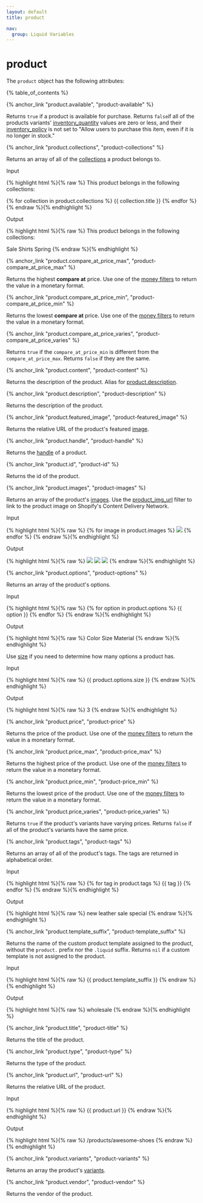 ```yaml
---
layout: default
title: product

nav:
  group: Liquid Variables
---
```


# product

The  <code>product</code> object has the following attributes:

<a id="topofpage"></a>
{% table_of_contents %}



{% anchor_link "product.available", "product-available" %}

<p>Returns <code>true</code> if a product is available for purchase. Returns <code>false</code>if all of the products variants' <a href="/themes/liquid-documentation/objects/variant/#variant.inventory_quantity">inventory_quantity</a> values are zero or less, and their <a href="/themes/liquid-documentation/objects/variant/#variant.inventory_policy">inventory_policy</a> is not set to "Allow users to purchase this item, even if it is no longer in stock."</p>








{% anchor_link "product.collections", "product-collections" %}

<p>Returns an array of all of the <a href="/themes/liquid-documentation/objects/collection/">collections</a> a product belongs to.</p>

<p class="input">Input</p>
<div>
{% highlight html %}{% raw %}
This product belongs in the following collections:

{% for collection in product.collections %}
	{{ collection.title }}
{% endfor %}
{% endraw %}{% endhighlight %}
</div>

<p class="output">Output</p>
<div>
{% highlight html %}{% raw %}
This product belongs in the following collections:

Sale
Shirts
Spring
{% endraw %}{% endhighlight %}
</div>











{% anchor_link "product.compare_at_price_max", "product-compare_at_price_max" %}

<p>Returns the highest <strong>compare at</strong> price. Use one of the <a href="/themes/liquid-documentation/filters/money-filters/">money filters</a> to return the value in a monetary format.</p>










{% anchor_link "product.compare_at_price_min", "product-compare_at_price_min" %}

<p>Returns the lowest <strong>compare at</strong> price. Use one of the <a href="/themes/liquid-documentation/filters/money-filters/">money filters</a> to return the value in a monetary format.</p>











{% anchor_link "product.compare_at_price_varies", "product-compare_at_price_varies" %}

<p>Returns <code>true</code> if the <code>compare_at_price_min</code> is different from the <code>compare_at_price_max</code>. Returns <code>false</code> if they are the same.</p>













{% anchor_link "product.content", "product-content" %}

<p>Returns the description of the product. Alias for <a href="#product.description">product.description</a>.</p>








{% anchor_link "product.description", "product-description" %}

<p>Returns the description of the product.</p>









{% anchor_link "product.featured_image", "product-featured_image" %}

<p>Returns the relative URL of the product's featured <a href="/themes/liquid-documentation/objects/image/">image</a>.</p>











{% anchor_link "product.handle", "product-handle" %}

Returns the <a href="/themes/liquid-documentation/basics/handle/">handle</a> of a product. 










{% anchor_link "product.id", "product-id" %}

<p>Returns the id of the product.</p>









{% anchor_link "product.images", "product-images" %}

Returns an array of the product's <a href="/themes/liquid-documentation/objects/image/">images</a>. Use the <a href="/themes/liquid-documentation/filters/url-filters/#product_img_url">product_img_url</a> filter to link to the product image on Shopify's Content Delivery Network. 

<p class="input">Input</p>
<div>
{% highlight html %}{% raw %}
{% for image in product.images %}
	<img src="{{ image.src | product_img_url: 'medium' }}">
{% endfor %}
{% endraw %}{% endhighlight %}
</div>

<p class="output">Output</p>
<div>
{% highlight html %}{% raw %}
<img src="//cdn.shopify.com/s/files/1/0087/0462/products/shirt14_medium.jpeg?v=1309278311" />
<img src="http://cdn.shopify.com/s/files/1/0087/0462/products/nice_shirt_medium.jpeg?v=1331480777">
<img src="http://cdn.shopify.com/s/files/1/0087/0462/products/aloha_shirt_medium.jpeg?v=1331481001">
{% endraw %}{% endhighlight %}
</div>











{% anchor_link "product.options", "product-options" %}

<p>Returns an array of the product's options.</p>

<p class="input">Input</p>
<div>
{% highlight html %}{% raw %}
{% for option in product.options %}
	{{ option }} 
{% endfor %}
{% endraw %}{% endhighlight %}
</div>

<p class="output">Output</p>
<div>
{% highlight html %}{% raw %}
Color Size Material
{% endraw %}{% endhighlight %}
</div>

Use <a href="/themes/liquid-documentation/filters/array-filters/#size">size</a> if you need to determine how many options a product has.

<p class="input">Input</p>
<div>
{% highlight html %}{% raw %}
{{ product.options.size }}
{% endraw %}{% endhighlight %}
</div>

<p class="output">Output</p>
<div>
{% highlight html %}{% raw %}
3
{% endraw %}{% endhighlight %}
</div>










{% anchor_link "product.price", "product-price" %}

<p>Returns the price of the product. Use one of the <a href="/themes/liquid-documentation/filters/money-filters/">money filters</a> to return the value in a monetary format.</p>








{% anchor_link "product.price_max", "product-price_max" %}

<p>Returns the highest price of the product. Use one of the <a href="/themes/liquid-documentation/filters/money-filters/">money filters</a> to return the value in a monetary format.</p>









{% anchor_link "product.price_min", "product-price_min" %}

<p>Returns the lowest price of the product. Use one of the <a href="/themes/liquid-documentation/filters/money-filters/">money filters</a> to return the value in a monetary format.</p>









{% anchor_link "product.price_varies", "product-price_varies" %}

<p>Returns <code>true</code> if the product's variants have varying prices. Returns <code>false</code> if all of the product's variants have the same price.</p>








{% anchor_link "product.tags", "product-tags" %}

<p>Returns an array of all of the product's tags. The tags are returned in alphabetical order.</p>

<p class="input">Input</p>
<div>
{% highlight html %}{% raw %}
{% for tag in product.tags %}
    {{ tag }}
{% endfor %}
{% endraw %}{% endhighlight %}
</div>

<p class="output">Output</p>
<div>
{% highlight html %}{% raw %}
new
leather
sale
special
{% endraw %}{% endhighlight %}
</div>









{% anchor_link "product.template_suffix", "product-template_suffix" %}

Returns the name of the custom product template assigned to the product, without the <code>product.</code> prefix nor the <code>.liquid</code> suffix. Returns <code>nil</code> if a custom template is not assigned to the product.

<p class="input">Input</p>
<div>
{% highlight html %}{% raw %}
<!-- on product.wholesale.liquid -->
{{ product.template_suffix }}
{% endraw %}{% endhighlight %}
</div>

<p class="output">Output</p>
<div>
{% highlight html %}{% raw %}
wholesale
{% endraw %}{% endhighlight %}
</div>










{% anchor_link "product.title", "product-title" %}

<p>Returns the title of the product.</p>









{% anchor_link "product.type", "product-type" %}

<p>Returns the type of the product.</p>









{% anchor_link "product.url", "product-url" %}

<p>Returns the relative URL of the product.</p>

<p class="input">Input</p>
<div>
{% highlight html %}{% raw %}
{{ product.url }}
{% endraw %}{% endhighlight %}
</div>

<p class="output">Output</p>
<div>
{% highlight html %}{% raw %}
/products/awesome-shoes
{% endraw %}{% endhighlight %}
</div>










{% anchor_link "product.variants", "product-variants" %}

<p>Returns an array the product's <a href="/themes/liquid-documentation/objects/variant/">variants</a>.











{% anchor_link "product.vendor", "product-vendor" %}

<p>Returns the vendor of the product. </p>


